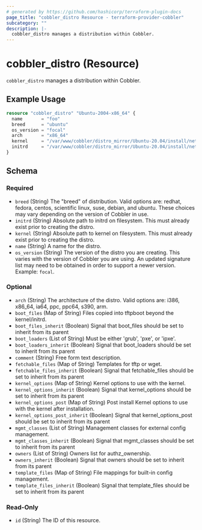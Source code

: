 ```yaml
---
# generated by https://github.com/hashicorp/terraform-plugin-docs
page_title: "cobbler_distro Resource - terraform-provider-cobbler"
subcategory: ""
description: |-
  cobbler_distro manages a distribution within Cobbler.
---
```


# cobbler_distro (Resource)

`cobbler_distro` manages a distribution within Cobbler.

## Example Usage

```terraform
resource "cobbler_distro" "Ubuntu-2004-x86_64" {
  name       = "foo"
  breed      = "ubuntu"
  os_version = "focal"
  arch       = "x86_64"
  kernel     = "/var/www/cobbler/distro_mirror/Ubuntu-20.04/install/netboot/ubuntu-installer/amd64/linux"
  initrd     = "/var/www/cobbler/distro_mirror/Ubuntu-20.04/install/netboot/ubuntu-installer/amd64/initrd.gz"
}
```

<!-- schema generated by tfplugindocs -->
## Schema

### Required

- `breed` (String) The "breed" of distribution. Valid options are: redhat, fedora, centos, scientific linux, suse, debian, and ubuntu. These choices may vary depending on the version of Cobbler in use.
- `initrd` (String) Absolute path to initrd on filesystem. This must already exist prior to creating the distro.
- `kernel` (String) Absolute path to kernel on filesystem. This must already exist prior to creating the distro.
- `name` (String) A name for the distro.
- `os_version` (String) The version of the distro you are creating. This varies with the version of Cobbler you are using. An updated signature list may need to be obtained in order to support a newer version. Example: `focal`.

### Optional

- `arch` (String) The architecture of the distro. Valid options are: i386, x86_64, ia64, ppc, ppc64, s390, arm.
- `boot_files` (Map of String) Files copied into tftpboot beyond the kernel/initrd.
- `boot_files_inherit` (Boolean) Signal that boot_files should be set to inherit from its parent
- `boot_loaders` (List of String) Must be either 'grub', 'pxe', or 'ipxe'.
- `boot_loaders_inherit` (Boolean) Signal that boot_loaders should be set to inherit from its parent
- `comment` (String) Free form text description.
- `fetchable_files` (Map of String) Templates for tftp or wget.
- `fetchable_files_inherit` (Boolean) Signal that fetchable_files should be set to inherit from its parent
- `kernel_options` (Map of String) Kernel options to use with the kernel.
- `kernel_options_inherit` (Boolean) Signal that kernel_options should be set to inherit from its parent
- `kernel_options_post` (Map of String) Post install Kernel options to use with the kernel after installation.
- `kernel_options_post_inherit` (Boolean) Signal that kernel_options_post should be set to inherit from its parent
- `mgmt_classes` (List of String) Management classes for external config management.
- `mgmt_classes_inherit` (Boolean) Signal that mgmt_classes should be set to inherit from its parent
- `owners` (List of String) Owners list for authz_ownership.
- `owners_inherit` (Boolean) Signal that owners should be set to inherit from its parent
- `template_files` (Map of String) File mappings for built-in config management.
- `template_files_inherit` (Boolean) Signal that template_files should be set to inherit from its parent

### Read-Only

- `id` (String) The ID of this resource.
